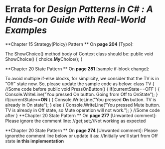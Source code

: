 # Errata for *Design Patterns in C# : A Hands-on Guide with Real-World Examples*

**Chapter 15 Strategy(Ploicy) Pattern **
On **page 204** [Typo]:
 
The ShowChoice() method body of Context class should be:
public void ShowChoice()
{
 choice.**My**Choice();
}

**Chapter 20 State Pattern **
On **page 281** [sample if-block change]:
 
To avoid multiple if-else blocks, for simplicity, we consider that the TV is in "Off" state now. So, please update the sample code as below:
class TV
{
//Some code before
public void PressOnButton()
{
if(currentState==OFF )
{
Console.WriteLine("You pressed On button. Going from Off to
OnState");
}
if(currentState==**ON** )
{
Console.WriteLine("You pressed **On** button. TV is already in On
state");
}
else
{
Console.WriteLine("You pressed Mute button. TV is already in Off
state, so Mute operation will not work.");
}
//Some code after
}
**Chapter 20 State Pattern **
On **page 277** [Unwanted comment]:
Please ignore the comment line:
//get;set;//Not working as expected

**Chapter 20 State Pattern **
On **page 274** [Unwanted comment]:
Please ignorethe comment line below or update it as:
//Initially we'll start from Off state **in this implementation**

